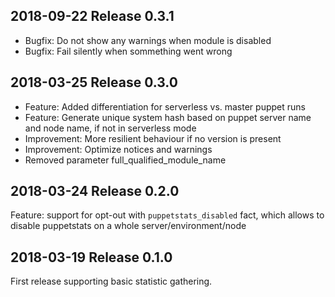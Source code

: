 ## 2018-09-22 Release 0.3.1
- Bugfix: Do not show any warnings when module is disabled
- Bugfix: Fail silently when sommething went wrong

## 2018-03-25 Release 0.3.0
- Feature: Added differentiation for serverless vs. master puppet runs
- Feature: Generate unique system hash based on puppet server name and node name, if not in serverless mode
- Improvement: More resilient behaviour if no version is present
- Improvement: Optimize notices and warnings
- Removed parameter full_qualified_module_name

## 2018-03-24 Release 0.2.0
Feature: support for opt-out with `puppetstats_disabled` fact, which allows to disable puppetstats on a whole server/environment/node

## 2018-03-19 Release 0.1.0
First release supporting basic statistic gathering.